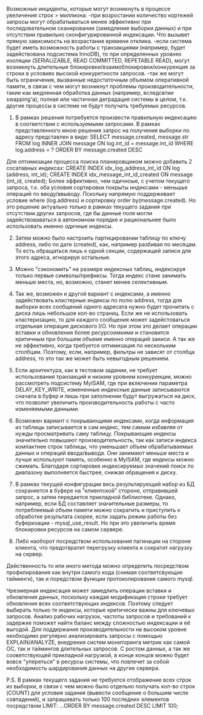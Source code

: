 Возможные инциденты, которые могут возникнуть в процессе увеличения строк > миллиона:
-при возростании количество кортежей запросы могут обрабатываться менее эффективно при последовательном сканировании (замедление выборки данных) и при отсутствии правильно сконфигурированной индексации. Что вызывет прямую зависимость на возрастание времени отклика. 
-если система будет иметь возможность работы с транзакциями (например, будет задействована подсистема InnoDB), то при определенных уровнях изоляции (SERIALIZABLE, READ COMMITTED, REPETABLE READ), могут возникнуть длительные блокировки/взаимоблокировки/конкуренция за строки в условиях высокой конкуретности запросов.
-так же могут быть ограничения, вызванные недостаточным объемом оперативной памяти, в связи с чем могут возникнут проблемы производительности, такие как медленная обработка данных (например, вследсвтии swapping'a), полная или частичная деградация системы в целом, т.к. другие процессы в системе не будут получать требуемых ресурсов. 

1. В рамках решения потребуется произвести правильную индексацию в соответствии с используемыми запросами. В рамках представленного мною решения запрос на получения выборки по адресу представлен в виде:
SELECT message.created, message.str
FROM log
INNER JOIN message ON log.int_id = message.int_id
WHERE log.address = ?
ORDER BY message.created DESC
				 
Для оптимизации процесса поиска планировщиком можно добавить 2 сосатавных индексах:
CREATE INDEX idx_log_address_int_id ON log (address, int_id);
CREATE INDEX idx_message_int_id_created ON message (int_id, created);
Более эффективно, чем одичноые, с учетом текущего запроса, т.к. оба условия сортировки покрыты индексами - меньшье операций по вводу/ввыводу. Пскольку напрямую поддерживает условие where (log.address) и сортировку order by(message.created). Но это решение актуально только в рамках текущего задания при отсутствии других запросов, где бы данные поля могли задействоваваться в автономном порядке и рациональнее было использовать именно одичные индексы.


2. Затем можно было настроить партицировании таблицу по ключу address, либо по дате (created), как, например разбивая по месяцам. То есть обращаться лишь к одной секции, содержащей записи для этого адреса, игнорируя остальные. 

3. Можно "сэкономить" на размере индексных таблиц, индексируя только первые символы/префиксы.  Тогда индекс стане занимать меньше места, но, возможно, станет менее селективным.

4. Так же, возможен и другой вариант с индексами, а именно задействовать кластерные индексы по полю address, тогда для выборки всех сообщений одного адресата нужно будет прочитать с диска лишь небольшое кол-во страниц. Если же не использовать кластеризацию, то для каждого сообщения может задейстоваться отдельная операция дискового I/O. Но при этом это делает операции вставки и обновления более ресурсоемкими и становится критичным при большем объеме именно операций заииси. А так же не эффективно, когда требуется оптимизация по нескольким столбцам. Поэтому, если, например, фильтры не зависят от столбца address, то это так же может быть невыгодным решением.


5. Если архитектура, как в тестовом задании, не требует использования транзакций и низким уровнем конкуренции, можно рассмотреть подсистему MyISAM, где при включении параметра DELAY_KEY_WRITE, измененные индексные данные записываются сначала в буфер и лишь при заполнении будут выгружаться на диск, что позволит увеличить производительность работы с часто изменяемыми данными. 

6. Возможен вариант с покрывающими индексами, когда информация из таблицы записывается в сам индекс, тем самым избавляя от нужды просматривать саму таблицу. 
Покрывающие индексы значительно повышают производительность, так как записи индекса компактнее строк таблицы, что уменьшает объем обрабатываемых данных и операций ввода/вывода. Они занимают меньше места и лучше используют память, особенно в MyISAM, где индексы можно сжимать. Благодаря сортировке индексируемых значений поиск по диапазону выполняется быстрее, снижая обращения к диску.

7. В рамках текущей конфигурации весь результирующий набор из БД сохраняется в буфере на "клиентской" стороне, отправившей запрос, а затем передается прикладной библиотеке. Однако, например, если БД составляет значительные размеры, то потребляемый объем памяти можно сократить и приступить к обработке результата скорее, если задать режим работы без буферизации - mysql_use_result. Но при это увеличить время блокировки ресурсов на самом сервере.
   
8. Либо наоборот посредством использования пагинации на стороне клиента, что предотвратит перегрузку клиента и сократит нагрузку на сервер.

Действенность то или иного метода можно определить посредством профилирования как внутри самого кода (снимая соответсвующие тайминги), так и поредством функции протоколирования самого mysql. 

Чрезмерная индексация может замедлить операции вставки и обновления данных, поскольку каждая модификация строки требует обновления всех соответствующих индексов. Поэтому следует выбирать только те индексы, которые критически важны для ключевых запросов. Анализ рабочих нагрузок, частоты запросов и требований к задержке поможет найти баланс между сложностью индексации и её выгодой.
Для поддержания производительности на высоком уровне необходимо регулярно анализировать запросы с помощью EXPLAIN/ANALYZE, внедрения систем мониторинга метрик как самой ОС, так и таймингов длительных запросов.
С ростом данных, а так же сооветствующей прикладной нагрузкой, в конце концов можно будет вовсе "упереться" в ресурсы системы, что повлечет за собой необходимость шардирования данных на другие сервера.

P.S. В рамках текущего задания не требуется отображение всех строк из выборки, в связи с чем можно было отдельно получать кол-во строк (COUNT) для условия задания (вывести сообщение о большим числе совпадений), и запрашивать только 100 последних элементов посредством LIMIT: ...ORDER BY message.created DESC LIMIT 100;





